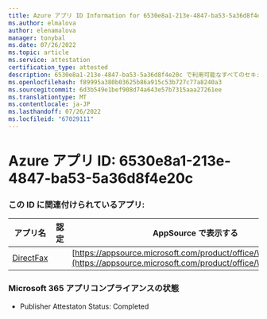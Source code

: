```yaml
---
title: Azure アプリ ID Information for 6530e8a1-213e-4847-ba53-5a36d8f4e20c
ms.author: elmalova
author: elenamalova
manager: tonybal
ms.date: 07/26/2022
ms.topic: article
ms.service: attestation
certification_type: attested
description: 6530e8a1-213e-4847-ba53-5a36d8f4e20c で利用可能なすべてのセキュリティとコンプライアンス情報。
ms.openlocfilehash: f89995a380b03625b86a915c53b727c77a8240a3
ms.sourcegitcommit: 6d3b549e1bef908d74a643e57b7315aaa27261ee
ms.translationtype: MT
ms.contentlocale: ja-JP
ms.lasthandoff: 07/26/2022
ms.locfileid: "67029111"
---
```

# <a name="azure-app-id-6530e8a1-213e-4847-ba53-5a36d8f4e20c"></a>Azure アプリ ID: 6530e8a1-213e-4847-ba53-5a36d8f4e20c


### <a name="apps-associated-with-this-id"></a>この ID に関連付けられているアプリ:
| **アプリ名** | **認定** | **AppSource で表示する** |
|--------------|---------------|-----------------------|
| [DirectFax](../forward/WA200002054.md) |  | [https://appsource.microsoft.com/product/office/WA200002054](https://appsource.microsoft.com/product/office/WA200002054) |

### <a name="microsoft-365-app-compliance-status"></a>Microsoft 365 アプリコンプライアンスの状態
- Publisher Attestaton Status: Completed
